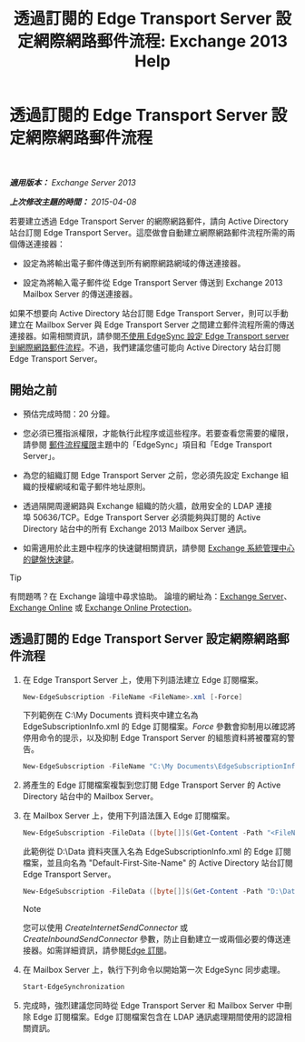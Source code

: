 ﻿---
title: '透過訂閱的 Edge Transport Server 設定網際網路郵件流程: Exchange 2013 Help'
TOCTitle: 透過訂閱的 Edge Transport Server 設定網際網路郵件流程
ms:assetid: d12ea770-99ce-4ab4-a373-96f2554641fa
ms:mtpsurl: https://technet.microsoft.com/zh-tw/library/Bb738158(v=EXCHG.150)
ms:contentKeyID: 61180460
ms.date: 05/21/2018
mtps_version: v=EXCHG.150
ms.translationtype: MT
---

# 透過訂閱的 Edge Transport Server 設定網際網路郵件流程

 

_**適用版本：** Exchange Server 2013_

_**上次修改主題的時間：** 2015-04-08_

若要建立透過 Edge Transport Server 的網際網路郵件，請向 Active Directory 站台訂閱 Edge Transport Server。這麼做會自動建立網際網路郵件流程所需的兩個傳送連接器：

  - 設定為將輸出電子郵件傳送到所有網際網路網域的傳送連接器。

  - 設定為將輸入電子郵件從 Edge Transport Server 傳送到 Exchange 2013 Mailbox Server 的傳送連接器。

如果不想要向 Active Directory 站台訂閱 Edge Transport Server，則可以手動建立在 Mailbox Server 與 Edge Transport Server 之間建立郵件流程所需的傳送連接器。如需相關資訊，請參閱[不使用 EdgeSync 設定 Edge Transport server 到網際網路郵件流程](configure-internet-mail-flow-through-an-edge-transport-server-without-using-edgesync-exchange-2013-help.md)。不過，我們建議您儘可能向 Active Directory 站台訂閱 Edge Transport Server。

## 開始之前

  - 預估完成時間：20 分鐘。

  - 您必須已獲指派權限，才能執行此程序或這些程序。若要查看您需要的權限，請參閱 [郵件流程權限](mail-flow-permissions-exchange-2013-help.md)主題中的「EdgeSync」項目和「Edge Transport Server」。

  - 為您的組織訂閱 Edge Transport Server 之前，您必須先設定 Exchange 組織的授權網域和電子郵件地址原則。

  - 透過隔開周邊網路與 Exchange 組織的防火牆，啟用安全的 LDAP 連接埠 50636/TCP。Edge Transport Server 必須能夠與訂閱的 Active Directory 站台中的所有 Exchange 2013 Mailbox Server 通訊。

  - 如需適用於此主題中程序的快速鍵相關資訊，請參閱 [Exchange 系統管理中心的鍵盤快速鍵](keyboard-shortcuts-in-the-exchange-admin-center-exchange-online-protection-help.md)。


> [!TIP]  
> 有問題嗎？在 Exchange 論壇中尋求協助。 論壇的網址為：<a href="https://go.microsoft.com/fwlink/p/?linkid=60612">Exchange Server</a>、 <a href="https://go.microsoft.com/fwlink/p/?linkid=267542">Exchange Online</a> 或 <a href="https://go.microsoft.com/fwlink/p/?linkid=285351">Exchange Online Protection</a>。




## 透過訂閱的 Edge Transport Server 設定網際網路郵件流程

1.  在 Edge Transport Server 上，使用下列語法建立 Edge 訂閱檔案。
    
    ```powershell
    New-EdgeSubscription -FileName <FileName>.xml [-Force]
    ```
    
    下列範例在 C:\\My Documents 資料夾中建立名為 EdgeSubscriptionInfo.xml 的 Edge 訂閱檔案。*Force* 參數會抑制用以確認將停用命令的提示，以及抑制 Edge Transport Server 的組態資料將被覆寫的警告。
    
    ```powershell
    New-EdgeSubscription -FileName "C:\My Documents\EdgeSubscriptionInfo.xml" -Force
    ```

2.  將產生的 Edge 訂閱檔案複製到您訂閱 Edge Transport Server 的 Active Directory 站台中的 Mailbox Server。

3.  在 Mailbox Server 上，使用下列語法匯入 Edge 訂閱檔案。
    
    ```powershell
    New-EdgeSubscription -FileData ([byte[]]$(Get-Content -Path "<FileName>.xml" -Encoding Byte -ReadCount 0)) -Site <SiteName>
    ```
    
    此範例從 D:\\Data 資料夾匯入名為 EdgeSubscriptionInfo.xml 的 Edge 訂閱檔案，並且向名為 "Default-First-Site-Name" 的 Active Directory 站台訂閱 Edge Transport Server。
    
    ```powershell
    New-EdgeSubscription -FileData ([byte[]]$(Get-Content -Path "D:\Data\EdgeSubscriptionInfo.xml" -Encoding Byte -ReadCount 0)) -Site "Default-First-Site-Name"
    ```
    
    > [!NOTE]  
    > 您可以使用 <em>CreateInternetSendConnector</em> 或 <em>CreateInboundSendConnector</em> 參數，防止自動建立一或兩個必要的傳送連接器。如需詳細資訊，請參閱<a href="edge-subscriptions-exchange-2013-help.md">Edge 訂閱</a>。


4.  在 Mailbox Server 上，執行下列命令以開始第一次 EdgeSync 同步處理。
    
    ```powershell
    Start-EdgeSynchronization
    ```

5.  完成時，強烈建議您同時從 Edge Transport Server 和 Mailbox Server 中刪除 Edge 訂閱檔案。Edge 訂閱檔案包含在 LDAP 通訊處理期間使用的認證相關資訊。

